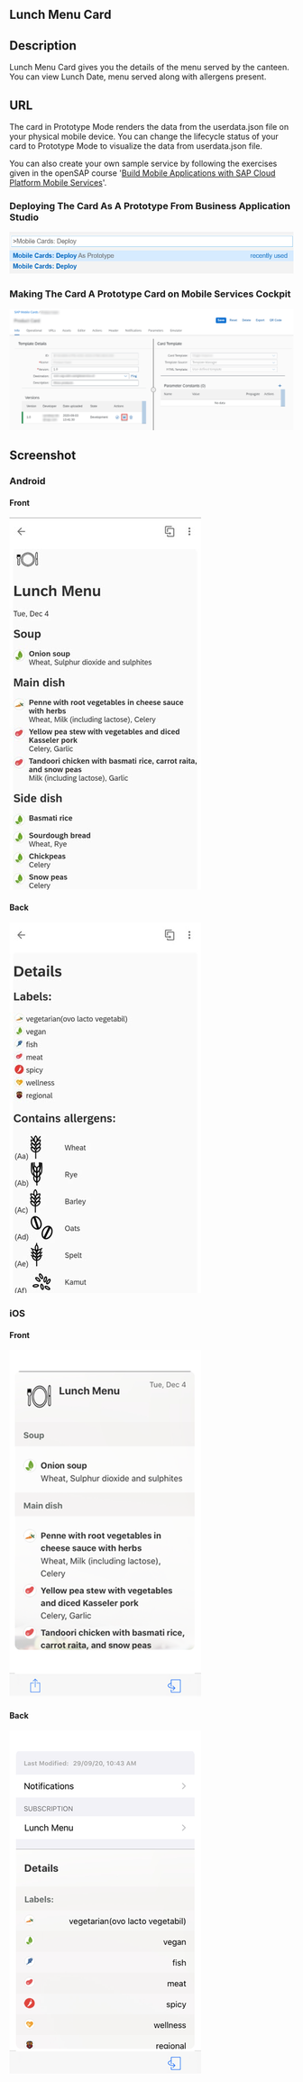 ## Lunch Menu Card

## Description

Lunch Menu Card gives you the details of the menu served by the canteen. You can view Lunch Date, menu served along with allergens present.

## URL

The card in Prototype Mode renders the data from the userdata.json file on your physical mobile device.
You can change the lifecycle status of your card to Prototype Mode to visualize the data from userdata.json file.

You can also create your own sample service by following the exercises given in the openSAP course '[Build Mobile Applications with SAP Cloud Platform Mobile Services](https://open.sap.com/courses/mobile3/items/4FJCVzyMnrDRsOWJ5MZuIY)'.

### Deploying The Card As A Prototype From Business Application Studio

![Lunch Menu Card Business Application Studio Screenshot](screens/deploy-prototype-BAS.png)

### Making The Card A Prototype Card on Mobile Services Cockpit 

![Lunch Menu Card Mobile Services Cockpit Screenshot](screens/deploy-prototype-mobile-services-cockpit.png)

## Screenshot

### Android

#### Front

![Lunch Menu Card Android Front Screenshot](screens/android_front.png)

#### Back

![Lunch Menu Card Android Back Screenshot](screens/android_back.png)

### iOS

#### Front

![Lunch Menu Card iOS Front Screenshot](screens/ios_front.png)

#### Back

![Lunch Menu Card iOS Back Screenshot](screens/ios_back.png)